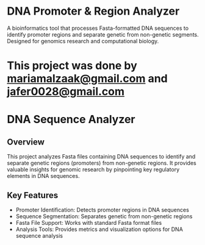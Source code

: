 # DNA Promoter & Region Analyzer
A bioinformatics tool that processes Fasta-formatted DNA sequences to identify promoter regions and separate genetic from non-genetic segments. Designed for genomics research and computational biology.  

# This project was done by mariamalzaak@gmail.com and jafer0028@gmail.com

# DNA Sequence Analyzer

## Overview
This project analyzes Fasta files containing DNA sequences to identify and separate genetic regions (promoters) from non-genetic regions. It provides valuable insights for genomic research by pinpointing key regulatory elements in DNA sequences.

## Key Features
- Promoter Identification: Detects promoter regions in DNA sequences
- Sequence Segmentation: Separates genetic from non-genetic regions
- Fasta File Support: Works with standard Fasta format files
- Analysis Tools: Provides metrics and visualization options for DNA sequence analysis
